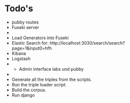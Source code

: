 # Todo's
* pubby routes
* Fuseki server
* 
* Load Generators into Fuseki
* Elastic Search for: http://localhost:3030/search/search?page=1&input0=hfh
* Kibana
* Logstash
* * Admin interface labs und pubby
* 
* Generate all the triples from the scripts.
* Run the triple loader script.
* Build the corpus.
* Run django